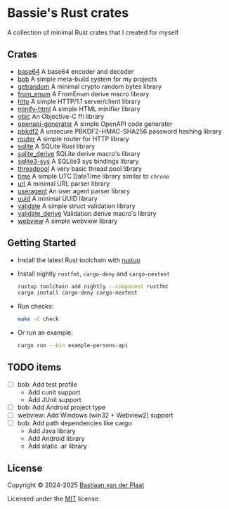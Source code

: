 # Bassie's Rust crates

A collection of minimal Rust crates that I created for myself

## Crates

-   [base64](lib/base64) A base64 encoder and decoder
-   [bob](bin/bob) A simple meta-build system for my projects
-   [getrandom](lib/getrandom) A minimal crypto random bytes library
-   [from_enum](lib/from_enum) A FromEnum derive macro library
-   [http](lib/http) A simple HTTP/1.1 server/client library
-   [minify-html](lib/minify-html) A simple HTML minifier library
-   [objc](lib/objc) An Objective-C ffi library
-   [openapi-generator](lib/openapi-generator) A simple OpenAPI code generator
-   [pbkdf2](lib/pbkdf2) A unsecure PBKDF2-HMAC-SHA256 password hashing library
-   [router](lib/router) A simple router for HTTP library
-   [sqlite](lib/sqlite) A SQLite Rust library
-   [sqlite_derive](lib/sqlite_derive) SQLite derive macro's library
-   [sqlite3-sys](lib/sqlite3-sys) A SQLite3 sys bindings library
-   [threadpool](lib/threadpool) A very basic thread pool library
-   [time](lib/time) A simple UTC DateTime library similar to `chrono`
-   [url](lib/url) A minimal URL parser library
-   [useragent](lib/useragent) An user agent parser library
-   [uuid](lib/uuid) A minimal UUID library
-   [validate](lib/validate) A simple struct validation library
-   [validate_derive](lib/validate_derive) Validation derive macro's library
-   [webview](lib/webview) A simple webview library

## Getting Started

-   Install the latest Rust toolchain with [rustup](https://rustup.rs/)
-   Install nightly `rustfmt`, `cargo-deny` and `cargo-nextest`

    ```sh
    rustup toolchain add nightly --component rustfmt
    cargo install cargo-deny cargo-nextest
    ```

-   Run checks:

    ```sh
    make -C check
    ```

-   Or run an example:

    ```sh
    cargo run --bin example-persons-api
    ```

## TODO items

-   [ ] bob: Add test profile
    -   Add cunit support
    -   Add JUnit support
-   [ ] bob: Add Android project type
-   [ ] webview: Add Windows (win32 + Webview2) support
-   [ ] bob: Add path dependencies like cargo
    -   Add Java library
    -   Add Android library
    -   Add static .ar library

## License

Copyright © 2024-2025 [Bastiaan van der Plaat](https://github.com/bplaat)

Licensed under the [MIT](LICENSE) license.
